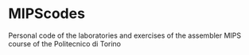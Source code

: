 # MIPScodes
Personal code of the laboratories and exercises of the assembler MIPS course of the Politecnico di Torino
